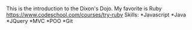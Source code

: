 This is the introduction to the Dixon's Dojo.
My favorite is Ruby https://www.codeschool.com/courses/try-ruby
Skills:
*Javascript
*Java
*JQuery
*MVC
*POO
*Git
